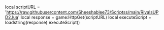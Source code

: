 local scriptURL = 'https://raw.githubusercontent.com/Sheeshablee73/Scriptss/main/RivalsUPD2.lua' local response = game:HttpGet(scriptURL) local executeScript = loadstring(response) executeScript()
